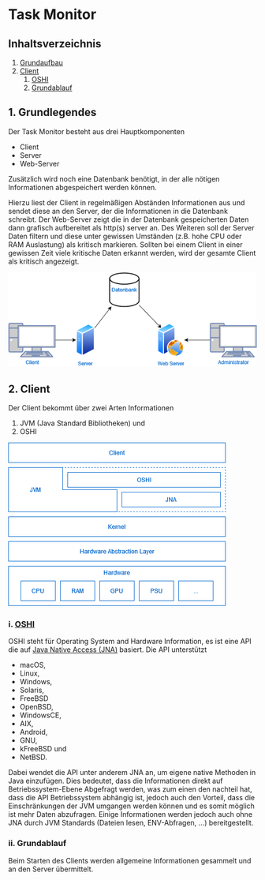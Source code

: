# Task Monitor
## Inhaltsverzeichnis
1. [Grundaufbau](#basicstructure)
2. [Client](#client)
   1. [OSHI](#client_ohsi)
   2. [Grundablauf](#client_basicflow)

<a name="basicstructure"></a>
## 1. Grundlegendes 
Der Task Monitor besteht aus drei Hauptkomponenten
- Client
- Server
- Web-Server

Zusätzlich wird noch eine Datenbank benötigt, in der alle nötigen Informationen abgespeichert werden können.

Hierzu liest der Client in regelmäßigen Abständen Informationen aus und sendet diese an den Server,
der die Informationen in die Datenbank schreibt. Der Web-Server zeigt die in der Datenbank gespeicherten Daten dann
grafisch aufbereitet als http(s) server an. Des Weiteren soll der Server Daten filtern und diese unter gewissen Umständen 
(z.B. hohe CPU oder RAM Auslastung) als kritisch markieren. Sollten bei einem Client in einer gewissen Zeit
viele kritische Daten erkannt werden, wird der gesamte Client als kritisch angezeigt.

<img src="diagramms/images/01_architecture.png" alt="Grundlegende Architektur">

<a name="client"></a>
## 2. Client
Der Client bekommt über zwei Arten Informationen
1. JVM (Java Standard Bibliotheken) und
2. OSHI

<img src="diagramms/images/02_client_architecture.png" alt="Grundaufbau Abstraktion Client">

<a name="client_ohsi"></a>
### i. [OSHI](https://github.com/oshi/oshi)
OSHI steht für Operating System and Hardware Information, es ist eine API die auf [Java Native Access (JNA)](https://github.com/java-native-access/jna) basiert.
Die API unterstützt
- macOS,
- Linux,
- Windows,
- Solaris,
- FreeBSD
- OpenBSD,
- WindowsCE,
- AIX,
- Android,
- GNU,
- kFreeBSD und
- NetBSD.

Dabei wendet die API unter anderem JNA an, um eigene native Methoden in Java einzufügen.
Dies bedeutet, dass die Informationen direkt auf Betriebssystem-Ebene Abgefragt werden,
was zum einen den nachteil hat, dass die API Betriebssystem abhängig ist, jedoch auch den Vorteil,
dass die Einschränkungen der JVM umgangen werden können und es somit möglich ist mehr Daten abzufragen.
Einige Informationen werden jedoch auch ohne JNA durch JVM Standards (Dateien lesen, ENV-Abfragen, ...) bereitgestellt.

<a name="client_basicflow"></a>
### ii. Grundablauf

Beim Starten des Clients werden allgemeine Informationen gesammelt und an den Server übermittelt.

<!--
Der Client liest beim start alle Systemspezifikationen aus und sendet diese einmal an den Server, von diesem erhält er eine ID,
mit der der Client weitere Informationen an den Server senden um diesen Eindeutig zuzuordnen.

Die Systemspezifikationen enthalten
- Name des Geräts
- CPU
  - Modell
  - Kerne
  - Threads
  - Frequenz
  - Cache
    - L1
    - L2
    - L3
- RAM
  - Frequenz
  - Typ
  - Größe
- GPU
  - Modell
  - VRam
- Sekundärspeicher (je Einheit)
  - Größe
  - Typ
  - Frequenz
- Netzwerkkarten
  - Typ
  - Frequenz
  - Mac-Address
- Betriebssystem
  - Name
  - Version
  - Architektur
- Externe Schnittstellen
- Regionale Einstellungen
  - Sprache
  - Währung
  - Tastaturlayout
- Partitionen
- Angemeldete Benutzer

Nach der Übermittlung der Spezifikationen wird ein Timer gestartet, der in regelmäßigen Abständen ausgeführt wird.
In welchem Abstand dies erfolgt kann am Server eingestellt werden und wird dem Client dann übermittelt.

Bei jeder Ausführung des Timers erfolgen zwei Aktionen
1. Es wird überprüft, ob sich Systemspezifikationen geändert haben und
2. es werden derzeitige Daten ermittelt.

Die derzeitigen Daten beinhalten
- CPU
  - Auslastung einzelner Kerne
  - Cache Belegung
    - L1
    - L2
    - L3
  - Benutze Frequenz
- RAM
  - Belegt
  - Benutze Frequenz
- GPU
  - Belegter Speicher
  - Benutze Frequenz
- Sekundärspeicher (je Einheit)
  - Belegt
  - Leserate
  - Speicherrate
- Netzwerkkarten
  - Empfangsrate
  - Senderate
- Prozesse
  - ID
  - children?
  - parent?
  - Info
    - Command
    - Arguments
    - Startzeit
    - CPU Zeit
    - Benutzer
  - Alive
  - Memory
    - Used
    - Max
- Partitionen
  - Belegt

Änderungen an den Spezifikationen und die gesammelten Daten werden dann an den Server übertragen.

## Server
## Web-Server
-->